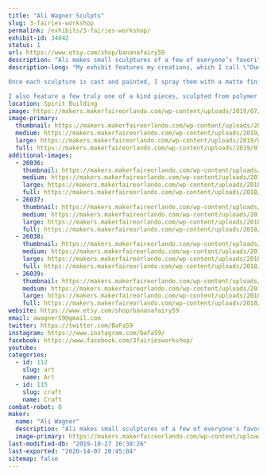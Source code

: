 ```yaml
---
title: "Ali Wagner Sculpts"
slug: 3-fairies-workshop
permalink: /exhibits/3-fairies-workshop/
exhibit-id: 34842
status: 1
url: https://www.etsy.com/shop/bananafairy59
description: "Ali makes small sculptures of a few of everyone’s favorite characters from pop culture, each hand made and perfect to hang on your wall and brighten up any room. She’s been sculpting since she was a child, and now her favorite thing is sending her sculptures off to new homes where they’ll make no just her happy, but anyone who comes across them."
description-long: "My exhibit features my creations, which I call \"Dudes\", which are all small sculptures of various characters, from cartoons to comics to horror movies, and beyond. All of my pieces are hand sculpted, by myself, on a base of my own creation. I then make a silicone mold of each sculpture. These are then cast in a plastic resin (Smooth-Cast 320) which, once set, I then paint by hand in acrylics. 

Once each sculpture is cast and painted, I spray them with a matte finish and attach them each to their own personalized backgrounds, which are small canvases that I have also painted by hand. While the molding process does make it easier to duplicate these \"Dudes,\" no two pieces are ever exactly alike, and a lot of hard work and love goes into each piece. 

I also feature a few truly one of a kind pieces, sculpted from polymer clay and then hand painted in acrylic paint. These are also of a few fan favorite characters."
location: Spirit Building
image: https://makers.makerfaireorlando.com/wp-content/uploads/2019/07/IMG_4199-768x1024.jpg
image-primary:
  thumbnail: https://makers.makerfaireorlando.com/wp-content/uploads/2019/07/IMG_4199-150x150.jpg
  medium: https://makers.makerfaireorlando.com/wp-content/uploads/2019/07/IMG_4199-225x300.jpg
  large: https://makers.makerfaireorlando.com/wp-content/uploads/2019/07/IMG_4199-768x1024.jpg
  full: https://makers.makerfaireorlando.com/wp-content/uploads/2019/07/IMG_4199.jpg
additional-images:
  - 26036:
    thumbnail: https://makers.makerfaireorlando.com/wp-content/uploads/2018/07/30127025_1767180143302676_5401743341665000795_n-150x150.jpg
    medium: https://makers.makerfaireorlando.com/wp-content/uploads/2018/07/30127025_1767180143302676_5401743341665000795_n-300x300.jpg
    large: https://makers.makerfaireorlando.com/wp-content/uploads/2018/07/30127025_1767180143302676_5401743341665000795_n.jpg
    full: https://makers.makerfaireorlando.com/wp-content/uploads/2018/07/30127025_1767180143302676_5401743341665000795_n.jpg
  - 26037:
    thumbnail: https://makers.makerfaireorlando.com/wp-content/uploads/2018/07/28685857_1736027669751257_9107480242004008990_n-150x150.jpg
    medium: https://makers.makerfaireorlando.com/wp-content/uploads/2018/07/28685857_1736027669751257_9107480242004008990_n-300x300.jpg
    large: https://makers.makerfaireorlando.com/wp-content/uploads/2018/07/28685857_1736027669751257_9107480242004008990_n.jpg
    full: https://makers.makerfaireorlando.com/wp-content/uploads/2018/07/28685857_1736027669751257_9107480242004008990_n.jpg
  - 26038:
    thumbnail: https://makers.makerfaireorlando.com/wp-content/uploads/2018/07/29683160_1759573847396639_3746728557089769577_n-150x150.jpg
    medium: https://makers.makerfaireorlando.com/wp-content/uploads/2018/07/29683160_1759573847396639_3746728557089769577_n-300x300.jpg
    large: https://makers.makerfaireorlando.com/wp-content/uploads/2018/07/29683160_1759573847396639_3746728557089769577_n.jpg
    full: https://makers.makerfaireorlando.com/wp-content/uploads/2018/07/29683160_1759573847396639_3746728557089769577_n.jpg
  - 26039:
    thumbnail: https://makers.makerfaireorlando.com/wp-content/uploads/2018/07/31357852_1788075591213131_6697306677998780770_n-150x150.jpg
    medium: https://makers.makerfaireorlando.com/wp-content/uploads/2018/07/31357852_1788075591213131_6697306677998780770_n-300x300.jpg
    large: https://makers.makerfaireorlando.com/wp-content/uploads/2018/07/31357852_1788075591213131_6697306677998780770_n.jpg
    full: https://makers.makerfaireorlando.com/wp-content/uploads/2018/07/31357852_1788075591213131_6697306677998780770_n.jpg
website: https://www.etsy.com/shop/bananafairy59
email: awagner59@gmail.com
twitter: https://twitter.com/BaFa59
instagram: https://www.instagram.com/bafa59/
facebook: https://www.facebook.com/3fairiesworkshop/
youtube: 
categories:
  - id: 112
    slug: art
    name: Art
  - id: 115
    slug: craft
    name: Craft
combat-robot: 0
maker:
  name: "Ali Wagner"
  description: "Ali makes small sculptures of a few of everyone's favorite characters from pop culture, each hand made and perfect to hang on your wall and brighten up any room. She's been sculpting since she was a child, and now her favorite thing is sending her sculptures off to new homes where they'll make no just her happy, but anyone who comes across them."
  image-primary: https://makers.makerfaireorlando.com/wp-content/uploads/2018/07/3wanddark.png
last-modified-db: "2019-10-27 16:38:26"
last-exported: "2020-14-07 20:45:04"
sitemap: false
---
```

